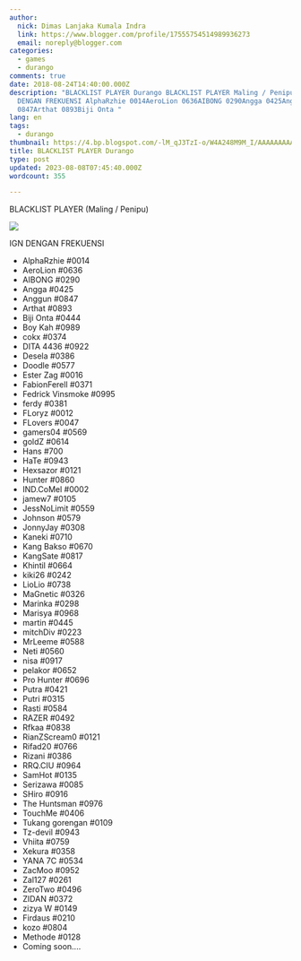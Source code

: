 ```yaml
---
author:
  nick: Dimas Lanjaka Kumala Indra
  link: https://www.blogger.com/profile/17555754514989936273
  email: noreply@blogger.com
categories:
  - games
  - durango
comments: true
date: 2018-08-24T14:40:00.000Z
description: "BLACKLIST PLAYER Durango BLACKLIST PLAYER Maling / Penipu IGN
  DENGAN FREKUENSI AlphaRzhie 0014AeroLion 0636AIBONG 0290Angga 0425Anggun
  0847Arthat 0893Biji Onta "
lang: en
tags:
  - durango
thumbnail: https://4.bp.blogspot.com/-lM_qJ3TzI-o/W4A248M9M_I/AAAAAAAAAUA/VwfMomHV9R07ECo_Z7zC1dLgP2gPtxc0ACLcBGAs/s1600/blacklist-rubber-stamp-clip-art-vector_csp42894667.jpg
title: BLACKLIST PLAYER Durango
type: post
updated: 2023-08-08T07:45:40.000Z
wordcount: 355

---
```


BLACKLIST PLAYER (Maling / Penipu)  
  

[![](https://4.bp.blogspot.com/-lM_qJ3TzI-o/W4A248M9M_I/AAAAAAAAAUA/VwfMomHV9R07ECo_Z7zC1dLgP2gPtxc0ACLcBGAs/s1600/blacklist-rubber-stamp-clip-art-vector_csp42894667.jpg)](https://www.blogger.com/blogger.g?images)

IGN DENGAN FREKUENSI  
- AlphaRzhie #0014  
- AeroLion #0636  
- AIBONG #0290  
- Angga #0425  
- Anggun #0847  
- Arthat #0893  
- Biji Onta #0444  
- Boy Kah #0989  
- cokx #0374  
- DITA 4436 #0922  
- Desela #0386  
- Doodle #0577  
- Ester Zag #0016  
- FabionFerell #0371  
- Fedrick Vinsmoke #0995  
- ferdy #0381  
- FLoryz #0012  
- FLovers #0047  
- gamers04 #0569  
- goldZ #0614  
- Hans #700  
- HaTe #0943  
- Hexsazor #0121  
- Hunter #0860  
- IND.CoMel #0002  
- jamew7 #0105  
- JessNoLimit #0559  
- Johnson #0579  
- JonnyJay #0308  
- Kaneki #0710  
- Kang Bakso #0670  
- KangSate #0817  
- Khintil #0664  
- kiki26 #0242  
- LioLio #0738  
- MaGnetic #0326  
- Marinka #0298  
- Marisya #0968  
- martin #0445  
- mitchDiv #0223  
- MrLeeme #0588  
- Neti #0560  
- nisa #0917  
- pelakor #0652  
- Pro Hunter #0696  
- Putra #0421  
- Putri #0315  
- Rasti #0584  
- RAZER #0492  
- Rfkaa #0838  
- RianZScream0 #0121  
- Rifad20 #0766  
- Rizani #0386  
- RRQ.CIU #0964  
- SamHot #0135  
- Serizawa #0085  
- SHiro #0916  
- The Huntsman #0976  
- TouchMe #0406  
- Tukang gorengan #0109  
- Tz-devil #0943  
- Vhiita #0759  
- Xekura #0358  
- YANA 7C #0534  
- ZacMoo #0952  
- Zal127 #0261  
- ZeroTwo #0496  
- ZIDAN #0372  
- zizya W #0149  
- Firdaus #0210  
- kozo #0804  
- Methode #0128  
- Coming soon....